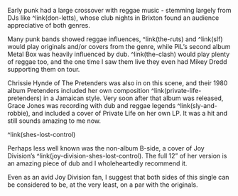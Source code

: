 Early punk had a large crossover with reggae music - stemming largely from DJs like ^link(don-letts), whose club nights in Brixton found an audience appreciative of both genres.  

Many punk bands showed reggae influences, ^link(the-ruts) and ^link(slf) would play originals and/or covers from the genre, while PiL’s second album Metal Box was heavily influenced by dub. ^link(the-clash) would play plenty of reggae too, and the one time I saw them live they even had Mikey Dredd supporting them on tour.

Chrissie Hynde of The Pretenders was also in on this scene, and their 1980 album Pretenders included her own composition ^link(private-life-pretenders) in a Jamaican style. Very soon after that album was released, Grace Jones was recording with dub and reggae legends ^link(sly-and-robbie), and included a cover of Private Life on her own LP.  It was a hit and still sounds amazing to me now.

^link(shes-lost-control)

Perhaps less well known was the non-album B-side, a cover of Joy Division’s ^link(joy-division-shes-lost-control). The full 12” of her version is an amazing piece of dub and I wholeheartedly recommend it.

Even as an avid Joy Division fan, I suggest that both sides of this single can be considered to be, at the very least, on a par with the originals.
